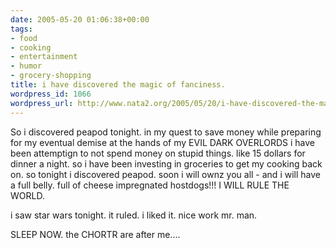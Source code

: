 ```yaml
---
date: 2005-05-20 01:06:38+00:00
tags:
- food
- cooking
- entertainment
- humor
- grocery-shopping
title: i have discovered the magic of fanciness.
wordpress_id: 1066
wordpress_url: http://www.nata2.org/2005/05/20/i-have-discovered-the-magic-of-fanciness/
---
```


So i discovered peapod tonight. in my quest to save money while preparing for my eventual demise at the hands of my EVIL DARK OVERLORDS i have been attemptign to not spend money on stupid things. like 15 dollars for dinner a night. so i have been investing in groceries to get my cooking back on. so tonight i discovered peapod. soon i will ownz you all - and i will have a full belly. full of cheese impregnated hostdogs!!! I WILL RULE THE WORLD.

i saw star wars tonight. it ruled. i liked it. nice work mr. man. 

SLEEP NOW. the CHORTR are after me....